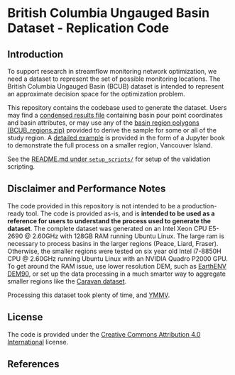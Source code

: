 # British Columbia Ungauged Basin Dataset - Replication Code

## Introduction

To support research in streamflow monitoring network optimization, we need a dataset to represent the set of possible monitoring locations.  The British Columbia Ungauged Basin (BCUB) dataset is intended to represent an approximate decision space for the optimization problem.  

This repository contains the codebase used to generate the dataset.  Users may find a [condensed results file]() containing basin pour point coordinates and basin attributes, or may use any of the [basin region polygons (BCUB_regions.zip)](https://github.com/dankovacek/bcub/blob/main/input_data/) provided to derive the sample for some or all of the study region.  A [detailed example](https://dankovacek.github.io/bcub_demo) is provided in the form of a Jupyter book to demonstrate the full process on a smaller region, Vancouver Island.

See the [README.md under `setup_scripts/`](https://github.com/dankovacek/bcub/tree/main/setup_scripts) for setup of the validation scripting.  

## Disclaimer and Performance Notes

The code provided in this repository is not intended to be a production-ready tool.  The code is provided as-is, and is **intended to be used as a reference for users to understand the process used to generate the dataset**.  The complete dataset was generated on an Intel Xeon CPU E5-2690 @ 2.60GHz with 128GB RAM running Ubuntu Linux.  The large ram is necessary to process basins in the larger regions (Peace, Liard, Fraser).  Otherwise, the smaller regions were tested on six year old Intel i7-8850H CPU @ 2.60GHz running Ubuntu Linux with an NVIDIA Quadro P2000 GPU.  To get around the RAM issue, use lower resolution DEM, such as [EarthENV DEM90](https://www.earthenv.org/DEM), or set up the data processing in a much smarter way to aggregate smaller regions like the [Caravan dataset](https://github.com/kratzert/Caravan). 

Processing this dataset took plenty of time, and [YMMV](https://dictionary.cambridge.org/dictionary/english/ymmv).

## License

The code is provided under the [Creative Commons Attribution 4.0 International](https://github.com/dankovacek/bcub/blob/main/LICENSE) license.

## References
